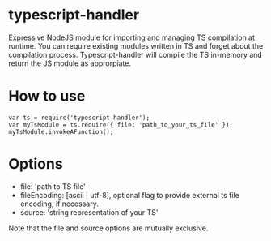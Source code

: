 typescript-handler
==================

Expressive NodeJS module for importing and managing TS compilation at runtime. You can require existing modules written in TS and forget about the compilation process. Typescript-handler will compile the TS in-memory and return the JS module as approrpiate.

How to use
==========
```
var ts = require('typescript-handler');
var myTsModule = ts.require({ file: 'path_to_your_ts_file' });
myTsModule.invokeAFunction();
```

Options
=======
* file: 'path to TS file'
* fileEncoding: [ascii | utf-8], optional flag to provide external ts file encoding, if necessary.
* source: 'string representation of your TS'

Note that the file and source options are mutually exclusive.

